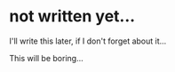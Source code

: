 not written yet...
===================

I'll write this later, if I don't forget about it...

This will be boring...